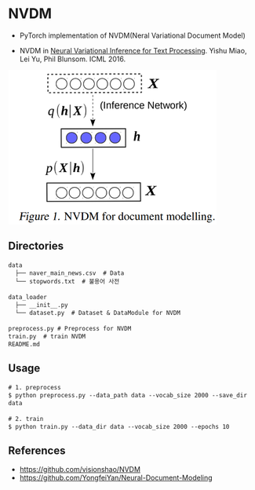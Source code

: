 # NVDM
- PyTorch implementation of NVDM(Neral Variational Document Model) 

- NVDM in [Neural Variational Inference for Text Processing](https://arxiv.org/abs/1511.06038). Yishu Miao, Lei Yu, Phil Blunsom. ICML 2016.

<img src="./nvdm.png" style="zoom:65%;" />

## Directories

```
data
  ├── naver_main_news.csv  # Data
  └── stopwords.txt  # 불용어 사전
  
data_loader
  ├── __init__.py
  └── dataset.py  # Dataset & DataModule for NVDM
  
preprocess.py # Preprocess for NVDM
train.py  # train NVDM
README.md
```



## Usage

```
# 1. preprocess
$ python preprocess.py --data_path data --vocab_size 2000 --save_dir data

# 2. train
$ python train.py --data_dir data --vocab_size 2000 --epochs 10
```





## References

- https://github.com/visionshao/NVDM
- https://github.com/YongfeiYan/Neural-Document-Modeling
